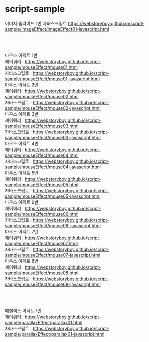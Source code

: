 # script-sample




이미지 슬라이드 1번 자바스크립트
https://webstoryboy.github.io/script-sample/imageEffect/imageEffect01-javascript.html

<br><br><br>
마우스 이펙트 1번 <br>
제이쿼리 : https://webstoryboy.github.io/script-sample/mouseEffect/mouse01.html <br>
자바스크립트 : https://webstoryboy.github.io/script-sample/mouseEffect/mouse01-javascript.html<br>
마우스 이펙트 2번 <br>
제이쿼리 : https://webstoryboy.github.io/script-sample/mouseEffect/mouse02.html <br>
자바스크립트 : https://webstoryboy.github.io/script-sample/mouseEffect/mouse02-javascript.html<br>
마우스 이펙트 3번 <br>
제이쿼리 : https://webstoryboy.github.io/script-sample/mouseEffect/mouse03.html <br>
자바스크립트 : https://webstoryboy.github.io/script-sample/mouseEffect/mouse03-javascript.html<br>
마우스 이펙트 4번 <br>
제이쿼리 : https://webstoryboy.github.io/script-sample/mouseEffect/mouse04.html <br>
자바스크립트 : https://webstoryboy.github.io/script-sample/mouseEffect/mouse04-javascript.html<br>
마우스 이펙트 5번 <br>
제이쿼리 : https://webstoryboy.github.io/script-sample/mouseEffect/mouse05.html <br>
자바스크립트 : https://webstoryboy.github.io/script-sample/mouseEffect/mouse05-javascript.html<br>
마우스 이펙트 6번 <br>
제이쿼리 : https://webstoryboy.github.io/script-sample/mouseEffect/mouse06.html <br>
자바스크립트 : https://webstoryboy.github.io/script-sample/mouseEffect/mouse06-javascript.html<br>
마우스 이펙트 7번 <br>
제이쿼리 : https://webstoryboy.github.io/script-sample/mouseEffect/mouse07.html <br>
자바스크립트 : https://webstoryboy.github.io/script-sample/mouseEffect/mouse07-javascript.html<br>
마우스 이펙트 8번 <br>
제이쿼리 : https://webstoryboy.github.io/script-sample/mouseEffect/mouse08.html <br>
자바스크립트 : https://webstoryboy.github.io/script-sample/mouseEffect/mouse08-javascript.html<br>


<br><br><br>
패랠랙스 이펙트 1번 <br>
제이쿼리 : https://webstoryboy.github.io/script-sample/parallaxEffect/parallax01.html <br>
자바스크립트 : https://webstoryboy.github.io/script-sample/parallaxEffect/parallax01-javascript.html
